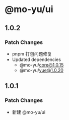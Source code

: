 # @mo-yu/ui

## 1.0.2

### Patch Changes

- pnpm 打包问题修复
- Updated dependencies
  - @mo-yu/core@1.0.15
  - @mo-yu/vue@1.0.20

## 1.0.1

### Patch Changes

- 新建 @mo-yu/ui

